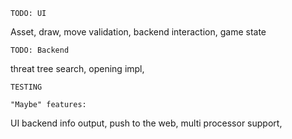 `TODO: UI`

Asset,
draw,
move validation,
backend interaction,
game state


`TODO: Backend`

threat tree search,
opening impl,

`TESTING`



`"Maybe" features:`

UI backend info output,
push to the web,
multi processor support,